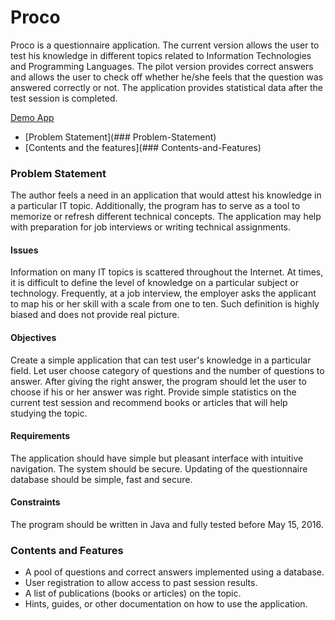# Proco
Proco is a questionnaire application. The current version allows the user to test his knowledge in different topics related to Information Technologies and Programming Languages. The pilot version provides correct answers and allows the user to check off whether he/she feels that the question was answered correctly or not. The application provides statistical data after the test session is completed.

[Demo App](http://tomcat-vgorbic1.rhcloud.com/proco/)

- [Problem Statement](### Problem-Statement)
- [Contents and the features](### Contents-and-Features)

### Problem Statement
The author feels a need in an application that would attest his knowledge in a particular IT topic. Additionally, the program has to serve as a tool to memorize or refresh different technical concepts. The application may help with preparation for job interviews or writing technical assignments.

#### Issues
Information on many IT topics is scattered throughout the Internet. At times, it is difficult to define the level of knowledge on a particular subject or technology. Frequently, at a job interview, the employer asks the applicant to map his or her skill with a scale from one to ten. Such definition is highly biased and does not provide real picture.

#### Objectives
Create a simple application that can test user's knowledge in a particular field. Let user choose category of questions and the number of questions to answer. After giving the right answer, the program should let the user to choose if his or her answer was right. Provide simple statistics on the current test session and recommend books or articles that will help studying the topic.

#### Requirements
The application should have simple but pleasant interface with intuitive navigation. The system should be secure. Updating of the questionnaire database should be simple, fast and secure. 

#### Constraints
The program should be written in Java and fully tested before May 15, 2016.

### Contents and Features
- A pool of questions and correct answers implemented using a database.
- User registration to allow access to past session results.
- A list of publications (books or articles) on the topic.
- Hints, guides, or other documentation on how to use the application.


